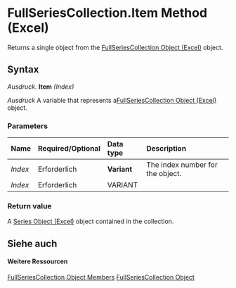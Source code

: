 
# FullSeriesCollection.Item Method (Excel)

Returns a single object from the [FullSeriesCollection Object (Excel)](5d7b7e7c-0a74-307b-84f9-56143ceba464.md) object.


## Syntax

 _Ausdruck_. **Item** _(Index)_

 _Ausdruck_ A variable that represents a[FullSeriesCollection Object (Excel)](5d7b7e7c-0a74-307b-84f9-56143ceba464.md) object.


### Parameters



|**Name**|**Required/Optional**|**Data type**|**Description**|
|:-----|:-----|:-----|:-----|
| _Index_|Erforderlich|**Variant**|The index number for the object.|
| _Index_|Erforderlich|VARIANT||

### Return value

A [Series Object (Excel)](c7d34b32-8172-f7a0-0a17-f01d44246b64.md) object contained in the collection.


## Siehe auch


#### Weitere Ressourcen


[FullSeriesCollection Object Members](http://msdn.microsoft.com/library/18060b3a-f25c-fa99-d3f3-dd59f7928465%28Office.15%29.aspx)
[FullSeriesCollection Object](5d7b7e7c-0a74-307b-84f9-56143ceba464.md)